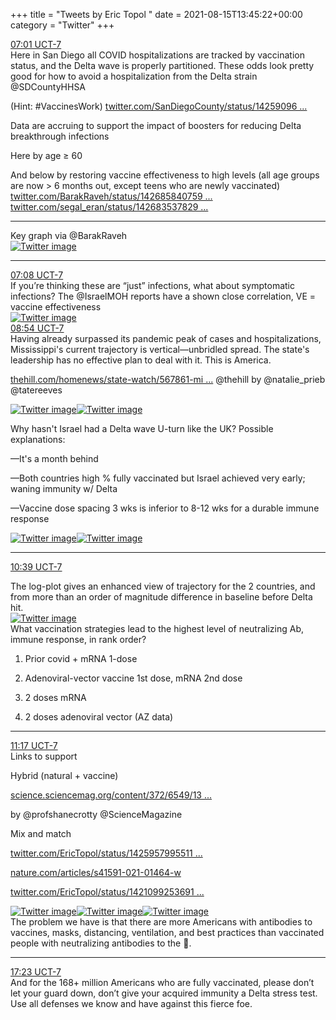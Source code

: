 +++
title = "Tweets by Eric Topol " 
date = 2021-08-15T13:45:22+00:00
category = "Twitter"
+++
<div class="tweet"> 
<div class="profile"> 
<a href="https://twitter.com/erictopol/status/1426906782140493828" target="_blank" rel="noreferer">07:01 UCT-7</a> 
</div> 
<div class="content"> 
Here in San Diego all COVID hospitalizations are tracked by vaccination status, and the Delta wave is properly partitioned. These odds look pretty good for how to avoid a hospitalization from the Delta strain @SDCountyHHSA 

(Hint: #VaccinesWork) <a href="https://twitter.com/SanDiegoCounty/status/1425909612239196162" target="_blank" rel="noreferer">twitter.com/SanDiegoCounty/status/14259096 ...</a> 
</div> 
</div> 
<div class="thread"> 
<div class="thread-content"> 
Data are accruing to support the impact of boosters for reducing Delta breakthrough infections

Here by age ≥ 60

And below by restoring vaccine effectiveness to high levels (all age groups are now &gt; 6 months out, except teens who are newly vaccinated) <a href="https://twitter.com/BarakRaveh/status/1426858407592595466" target="_blank" rel="noreferer">twitter.com/BarakRaveh/status/142685840759 ...</a> 
 <a href="https://twitter.com/segal_eran/status/1426835378292633602" target="_blank" rel="noreferer">twitter.com/segal_eran/status/142683537829 ...</a> 
</div> 
<hr><div class="thread-content"> 
Key graph via @BarakRaveh </div> 
<a href="/twitter/erictopol/images/E81gt2OVcAEqDzt.jpg"  ><img src="/twitter/erictopol/images/E81gt2OVcAEqDzt.jpg" alt="Twitter image" ></img></a><hr><div class="profile"> 
<a href="https://twitter.com/erictopol/status/1426908690355945479" target="_blank" rel="noreferer">07:08 UCT-7</a> 
</div> 
<div class="content"> 
If you’re thinking these are “just” infections, what about symptomatic infections? The @IsraelMOH reports have a shown close correlation, VE = vaccine effectiveness </div> 
<a href="/twitter/erictopol/images/E81lx6jVUAMe2jx.jpg"  ><img src="/twitter/erictopol/images/E81lx6jVUAMe2jx.jpg" alt="Twitter image" ></img></a></div> 
<div class="tweet"> 
<div class="profile"> 
<a href="https://twitter.com/erictopol/status/1426935347846340616" target="_blank" rel="noreferer">08:54 UCT-7</a> 
</div> 
<div class="content"> 
Having already surpassed its pandemic peak of cases and hospitalizations, Mississippi's current trajectory is vertical—unbridled spread. The state's leadership has no effective plan to deal with it. This is America.

<a href="https://thehill.com/homenews/state-watch/567861-mississippi-governor-defends-covid-response-after-extending-state-of" target="_blank" rel="noreferer">thehill.com/homenews/state-watch/567861-mi ...</a> 
 @thehill  by @natalie_prieb  @tatereeves </div> 
<a href="/twitter/erictopol/images/E816NxhVoAI_MgE.jpg"  ><img src="/twitter/erictopol/images/E816NxhVoAI_MgE.jpg" alt="Twitter image" ></img></a><a href="/twitter/erictopol/images/E817v3xUUAcWQ0r.jpg"  ><img src="/twitter/erictopol/images/E817v3xUUAcWQ0r.jpg" alt="Twitter image" ></img></a></div> 
<div class="thread"> 
<div class="thread-content"> 
Why hasn't Israel had a Delta wave U-turn like the UK?  Possible explanations:

—It's a month behind

—Both countries high % fully vaccinated but Israel achieved very early; waning immunity w/ Delta 

—Vaccine dose spacing 3 wks is inferior to 8-12 wks for a durable immune response </div> 
<a href="/twitter/erictopol/images/E82OwvMVkAY-zFI.jpg"  ><img src="/twitter/erictopol/images/E82OwvMVkAY-zFI.jpg" alt="Twitter image" ></img></a><a href="/twitter/erictopol/images/E82PqG-VgAIURGm.jpg"  ><img src="/twitter/erictopol/images/E82PqG-VgAIURGm.jpg" alt="Twitter image" ></img></a><hr><div class="profile"> 
<a href="https://twitter.com/erictopol/status/1426961714554163200" target="_blank" rel="noreferer">10:39 UCT-7</a> 
</div> 
<div class="content"> 
The log-plot gives an enhanced view of trajectory for the 2 countries, and from more than an order of magnitude difference in baseline before Delta hit. </div> 
<a href="/twitter/erictopol/images/E82Vpo1VEAcmG1C.jpg"  ><img src="/twitter/erictopol/images/E82Vpo1VEAcmG1C.jpg" alt="Twitter image" ></img></a></div> 
<div class="thread"> 
<div class="thread-content"> 
What vaccination strategies lead to the highest level of neutralizing Ab, immune response, in rank order?

1. Prior covid + mRNA 1-dose

2. Adenoviral-vector vaccine 1st dose, mRNA 2nd dose

3. 2 doses mRNA

4. 2 doses adenoviral vector (AZ data)</div> 
<hr><div class="profile"> 
<a href="https://twitter.com/erictopol/status/1426971394680578048" target="_blank" rel="noreferer">11:17 UCT-7</a> 
</div> 
<div class="content"> 
Links to support

Hybrid (natural + vaccine)

<a href="https://science.sciencemag.org/content/372/6549/1392" target="_blank" rel="noreferer">science.sciencemag.org/content/372/6549/13 ...</a> 


by @profshanecrotty @ScienceMagazine 

Mix and match

<a href="https://twitter.com/EricTopol/status/1425957995511382018" target="_blank" rel="noreferer">twitter.com/EricTopol/status/1425957995511 ...</a> 


<a href="https://www.nature.com/articles/s41591-021-01464-w" target="_blank" rel="noreferer">nature.com/articles/s41591-021-01464-w</a> 


<a href="https://twitter.com/EricTopol/status/1421099253691150340" target="_blank" rel="noreferer">twitter.com/EricTopol/status/1421099253691 ...</a> 
 </div> 
<a href="/twitter/erictopol/images/E82cy42VEAMe5wg.jpg"  ><img src="/twitter/erictopol/images/E82cy42VEAMe5wg.jpg" alt="Twitter image" ></img></a><a href="/twitter/erictopol/images/E82d4JrUUAYTdSI.jpg"  ><img src="/twitter/erictopol/images/E82d4JrUUAYTdSI.jpg" alt="Twitter image" ></img></a><a href="/twitter/erictopol/images/E82eKM1VgAQ1BzY.jpg"  ><img src="/twitter/erictopol/images/E82eKM1VgAQ1BzY.jpg" alt="Twitter image" ></img></a></div> 
<div class="thread"> 
<div class="thread-content"> 
The problem we have is that there are more Americans with antibodies to vaccines, masks, distancing, ventilation, and best practices than vaccinated people with neutralizing antibodies to the 🦠.</div> 
<hr><div class="profile"> 
<a href="https://twitter.com/erictopol/status/1427063313247002625" target="_blank" rel="noreferer">17:23 UCT-7</a> 
</div> 
<div class="content"> 
And for the 168+ million Americans who are fully vaccinated, please don’t let your guard down, don’t give your acquired immunity a Delta stress test. Use all defenses we know and have against this fierce foe.</div> 
</div> 


